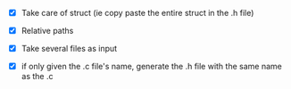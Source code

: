 
- [x] Take care of struct (ie copy paste the entire struct in the .h file)

- [x] Relative paths

- [x] Take several files as input

- [x] if only given the .c file's name, generate the .h file with the same name as the .c
